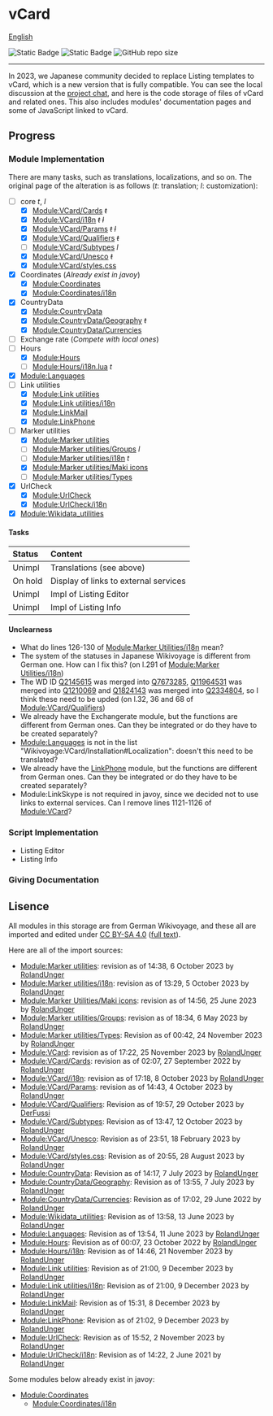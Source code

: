# vCard
[English](README.md)

![Static Badge](https://img.shields.io/badge/Wikimedia_Projects-Wikivoyage-cornflowerblue?style=flat&link=https%3A%2F%2Fwww.wikimedia.org%2F&link=https%3A%2F%2Fwww.wikivoyage.org%2F)
![Static Badge](https://img.shields.io/badge/Wikivoyage-lightgray?style=flat&logo=wikivoyage&logoColor=black&labelColor=cornflowerblue&link=https%3A%2F%2Fwww.wikivoyage.org%2F)
![GitHub repo size](https://img.shields.io/github/repo-size/sousakak/WikivoyageModules)

----
In 2023, we Japanese community decided to replace Listing templates to vCard, which is a new version that is fully compatible. You can see the local discussion at the [project chat](https://w.wiki/89x5), and here is the code storage of files of vCard and related ones. This also includes modules' documentation pages and some of JavaScript linked to vCard.

## Progress
### Module Implementation
There are many tasks, such as translations, localizations, and so on. The original page of the alteration is as follows (*t*: translation; *l*: customization):

- [ ] core *t*, *l*
  - [x] [Module:VCard/Cards](core/Cards.lua) ~~*t*~~
  - [x] [Module:VCard/i18n](core/i18n.lua) ~~*t*~~ ~~*l*~~
  - [x] [Module:VCard/Params](core/Params.lua) ~~*t*~~ ~~*l*~~
  - [x] [Module:VCard/Qualifiers](core/Qualifiers.lua) ~~*t*~~
  - [ ] [Module:VCard/Subtypes](core/Subtypes.lua) *l*
  - [x] [Module:VCard/Unesco](core/Unesco.lua) ~~*t*~~
  - [x] [Module:VCard/styles.css](core/styles.css)
- [x] Coordinates
  (*Already exist in javoy*)
  - [x] [Module:Coordinates](https://w.wiki/8HiE)
  - [x] [Module:Coordinates/i18n](https://w.wiki/8HiG)
- [x] CountryData
  - [x] [Module:CountryData](CountryData/CountryData.lua)
  - [x] [Module:CountryData/Geography](CountryData/Geography.lua) ~~*t*~~
  - [x] [Module:CountryData/Currencies](CountryData/Currencies.lua)
- [ ] Exchange rate
  (*Compete with local ones*)
- [ ] Hours
  - [x] [Module:Hours](Hours/Hours.lua)
  - [ ] [Module:Hours/i18n.lua](Hours/i18n.lua) *t*
- [x] [Module:Languages](./Languages.lua)
- [ ] Link utilities
  - [x] [Module:Link utilities](LinkUtilities/Link_utilities.lua)
  - [x] [Module:Link utilities/i18n](LinkUtilities/i18n.lua)
  - [x] [Module:LinkMail](LinkUtilities/LinkMail.lua)
  - [x] [Module:LinkPhone](LinkUtilities/LinkPhone.lua)
- [ ] Marker utilities
  - [x] [Module:Marker utilities](MarkerUtilities/Marker_utilities.lua)
  - [ ] [Module:Marker utilities/Groups](MarkerUtilities/Groups.lua) *l*
  - [ ] [Module:Marker utilities/i18n](MarkerUtilities/i18n.lua) *t*
  - [x] [Module:Marker utilities/Maki icons](MarkerUtilities/Maki_icons.lua)
  - [ ] [Module:Marker utilities/Types](MarkerUtilities/Types.lua)
- [x] UrlCheck
  - [x] [Module:UrlCheck](UrlCheck/UrlCheck.lua)
  - [x] [Module:UrlCheck/i18n](UrlCheck/i18n.lua)
- [x] [Module:Wikidata_utilities](./Wikidata_utilities.lua)

#### Tasks
|    Status    |                Content                |
|:-------------|:--------------------------------------|
|    Unimpl    |       Translations (see above)        |
|    On hold   | Display of links to external services |
|    Unimpl    |        Impl of Listing Editor         |
|    Unimpl    |         Impl of Listing Info          |

#### Unclearness
- What do lines 126-130 of [Module:Marker Utilities/i18n](MarkerUtilities/i18n.lua) mean?
- The system of the statuses in Japanese Wikivoyage is different from German one. How can I fix this? (on l.291 of [Module:Marker Utilities/i18n](MarkerUtilities/i18n.lua))
- The WD ID [Q2145615](https://www.wikidata.org/w/index.php?title=Q2145615) was merged into [Q7673285](https://www.wikidata.org/w/index.php?title=Q7673285), [Q11964531](https://www.wikidata.org/w/index.php?title=Q11964531) was merged into [Q1210069](https://www.wikidata.org/w/index.php?title=Q1210069) and [Q1824143](https://www.wikidata.org/w/index.php?title=Q1824143) was merged into [Q2334804](https://www.wikidata.org/w/index.php?title=Q2334804), so I think these need to be upded (on l.32, 36 and 68 of [Module:VCard/Qualifiers](core/Qualifiers.lua))
- We already have the Exchangerate module, but the functions are different from German ones. Can they be integrated or do they have to be created separately?
- [Module:Languages](./Languages.lua) is not in the list "Wikivoyage:VCard/Installation#Localization": doesn't this need to be translated?
- We already have the [LinkPhone](https://ja.wikivoyage.org/w/index.php?title=Module:LinkPhone) module, but the functions are different from German ones. Can they be integrated or do they have to be created separately?
- Module:LinkSkype is not required in javoy, since we decided not to use links to external services. Can I remove lines 1121-1126 of [Module:VCard](core/VCard.lua)?

### Script Implementation
- Listing Editor
- Listing Info

### Giving Documentation

## Lisence
All modules in this storage are from German Wikivoyage, and these all are imported and edited under [CC BY-SA 4.0](https://creativecommons.org/licenses/by-sa/4.0/deed.en) ([full text](../LICENSE)).

Here are all of the import sources: 
- [Module:Marker utilities](https://w.wiki/89y2): revision as of 14:38, 6 October 2023 by [RolandUnger](https://de.wikivoyage.org/wiki/User:RolandUnger)
- [Module:Marker utilities/i18n](https://w.wiki/89$N): revision as of 13:29, 5 October 2023 by [RolandUnger](https://de.wikivoyage.org/wiki/User:RolandUnger)
- [Module:Marker Utilities/Maki icons](https://w.wiki/8HiA): revision as of 14:56, 25 June 2023 by [RolandUnger](https://de.wikivoyage.org/wiki/User:RolandUnger)
- [Module:Marker utilities/Groups](https://w.wiki/8MuD): revision as of 18:34, 6 May 2023 by [RolandUnger](https://de.wikivoyage.org/wiki/User:RolandUnger)
- [Module:Marker utilities/Types](https://w.wiki/8MuF): Revision as of 00:42, 24 November 2023 by [RolandUnger](https://de.wikivoyage.org/wiki/User:RolandUnger)
- [Module:VCard](https://w.wiki/8MuP): revision as of 17:22, 25 November 2023 by [RolandUnger](https://de.wikivoyage.org/wiki/User:RolandUnger)
- [Module:VCard/Cards](https://w.wiki/89xq): revision as of 02:07, 27 September 2022 by [RolandUnger](https://de.wikivoyage.org/wiki/User:RolandUnger)
- [Module:VCard/i18n](https://w.wiki/89zS): revision as of 17:18, 8 October 2023 by [RolandUnger](https://de.wikivoyage.org/wiki/User:RolandUnger)
- [Module:VCard/Params](https://w.wiki/89zb): revision as of 14:43, 4 October 2023 by [RolandUnger](https://de.wikivoyage.org/wiki/User:RolandUnger)
- [Module:VCard/Qualifiers](https://w.wiki/8ErD): Revision as of 19:57, 29 October 2023 by [DerFussi](https://de.wikivoyage.org/wiki/User:DerFussi)
- [Module:VCard/Subtypes](https://w.wiki/8K9q): Revision as of 13:47, 12 October 2023 by [RolandUnger](https://de.wikivoyage.org/wiki/User:RolandUnger)
- [Module:VCard/Unesco](https://w.wiki/8KAr): Revision as of 23:51, 18 February 2023 by [RolandUnger](https://de.wikivoyage.org/wiki/User:RolandUnger)
- [Module:VCard/styles.css](https://w.wiki/8Mwf): Revision as of 20:55, 28 August 2023 by [RolandUnger](https://de.wikivoyage.org/wiki/User:RolandUnger)
- [Module:CountryData](https://w.wiki/8KAy): Revision as of 14:17, 7 July 2023 by [RolandUnger](https://de.wikivoyage.org/wiki/User:RolandUnger)
- [Module:CountryData/Geography](https://w.wiki/8KB8): Revision as of 13:55, 7 July 2023 by [RolandUnger](https://de.wikivoyage.org/wiki/User:RolandUnger)
- [Module:CountryData/Currencies](https://w.wiki/8KBT): Revision as of 17:02, 29 June 2022 by [RolandUnger](https://de.wikivoyage.org/wiki/User:RolandUnger)
- [Module:Wikidata_utilities](https://w.wiki/8Hib): Revision as of 13:58, 13 June 2023 by [RolandUnger](https://de.wikivoyage.org/wiki/User:RolandUnger)
- [Module:Languages](https://w.wiki/8Mrj): Revision as of 13:54, 11 June 2023 by [RolandUnger](https://de.wikivoyage.org/wiki/User:RolandUnger)
- [Module:Hours](https://w.wiki/8Mtw): Revision as of 00:07, 23 October 2022 by [RolandUnger](https://de.wikivoyage.org/wiki/User:RolandUnger)
- [Module:Hours/i18n](https://w.wiki/8Mu5): Revision as of 14:46, 21 November 2023 by [RolandUnger](https://de.wikivoyage.org/wiki/User:RolandUnger)
- [Module:Link utilities](https://w.wiki/8SQC): Revision as of 21:00, 9 December 2023 by [RolandUnger](https://de.wikivoyage.org/wiki/User:RolandUnger)
- [Module:Link utilities/i18n](https://w.wiki/8SQQ): Revision as of 21:00, 9 December 2023 by [RolandUnger](https://de.wikivoyage.org/wiki/User:RolandUnger)
- [Module:LinkMail](https://w.wiki/8SQq): Revision as of 15:31, 8 December 2023 by [RolandUnger](https://de.wikivoyage.org/wiki/User:RolandUnger)
- [Module:LinkPhone](https://w.wiki/8SQv): Revision as of 21:02, 9 December 2023 by [RolandUnger](https://de.wikivoyage.org/wiki/User:RolandUnger)
- [Module:UrlCheck](https://w.wiki/8SRB): Revision as of 15:52, 2 November 2023 by [RolandUnger](https://de.wikivoyage.org/wiki/User:RolandUnger)
- [Module:UrlCheck/i18n](https://w.wiki/8SRC): Revision as of 14:22, 2 June 2021 by [RolandUnger](https://de.wikivoyage.org/wiki/User:RolandUnger)

Some modules below already exist in javoy:
- [Module:Coordinates](https://w.wiki/8HiE)
  - [Module:Coordinates/i18n](https://w.wiki/8HiG)
